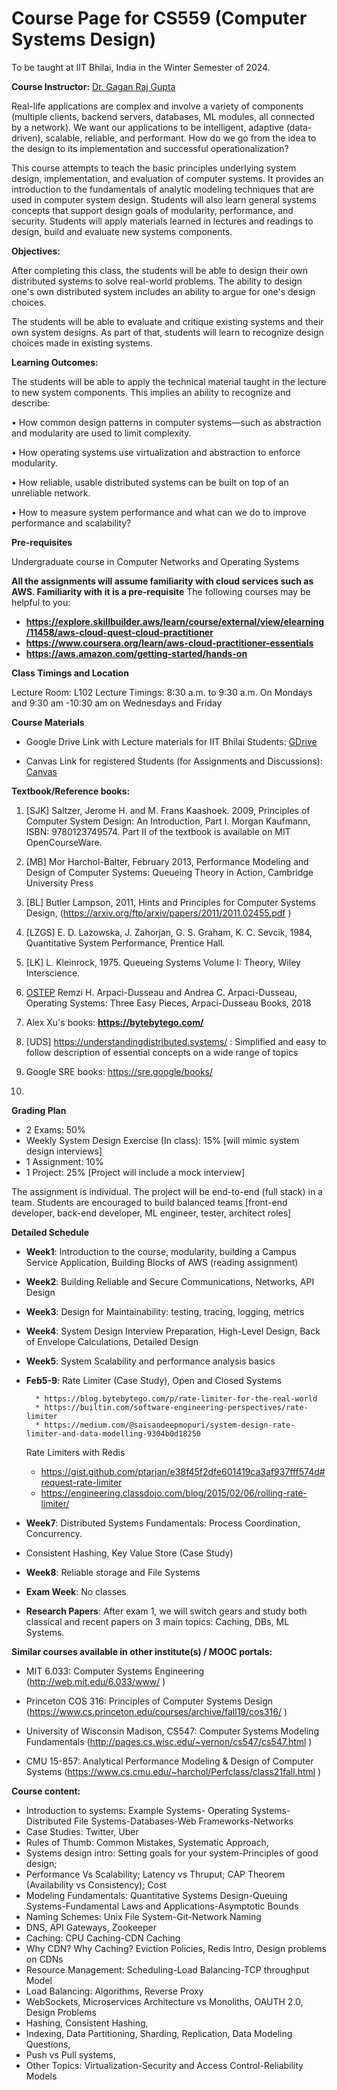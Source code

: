 # Course Page for CS559 (Computer Systems Design)

To be taught at IIT Bhilai, India in the Winter Semester of 2024. 

__Course Instructor:__ [Dr. Gagan Raj Gupta ](https://www.iitbhilai.ac.in/index.php?pid=gagan) 

Real-life applications are complex and involve a variety of components (multiple clients, backend servers, databases, ML modules, all connected by a network). We want our applications to be intelligent, adaptive (data-driven), scalable, reliable, and performant. How do we go from the idea to the design to its implementation and successful operationalization?

This course attempts to teach the basic principles underlying system design, implementation, and evaluation of computer systems. It provides an introduction to the fundamentals of analytic modeling techniques that are used in computer system design. Students will also learn general systems concepts that support design goals of modularity, performance, and security. Students will apply materials learned in lectures and readings to design, build and evaluate new systems components.

__Objectives:__

After completing this class, the students will be able to design their own distributed systems to solve real-world problems. The ability to design one's own distributed system includes an ability to argue for one's design choices.

The students will be able to evaluate and critique existing systems and their own system designs. As part of that, students will learn to recognize design choices made in existing systems.

__Learning Outcomes:__

The students will be able to apply the technical material taught in the lecture to new system components. This implies an ability to recognize and describe:

• How common design patterns in computer systems—such as abstraction and modularity are used to limit complexity.

• How operating systems use virtualization and abstraction to enforce modularity.

• How reliable, usable distributed systems can be built on top of an unreliable network.

• How to measure system performance and what can we do to improve performance and scalability?

__Pre-requisites__

Undergraduate course in Computer Networks and Operating Systems 

__All the assignments will assume familiarity with cloud services such as AWS. Familiarity with it is a pre-requisite__
The following courses may be helpful to you:
* __https://explore.skillbuilder.aws/learn/course/external/view/elearning/11458/aws-cloud-quest-cloud-practitioner__
* __https://www.coursera.org/learn/aws-cloud-practitioner-essentials__
* __https://aws.amazon.com/getting-started/hands-on__


__Class Timings and Location__

Lecture Room: L102
Lecture Timings: 8:30 a.m. to 9:30 a.m. On Mondays and 9:30 am -10:30 am on Wednesdays and Friday

__Course Materials__

* Google Drive Link with Lecture materials for IIT Bhilai Students: [GDrive](https://drive.google.com/drive/folders/1i0VtvMyIu4FIVmAxFJ81NnOdoT1atasW)

* Canvas Link for registered Students (for Assignments and Discussions): [Canvas](https://canvas.instructure.com/courses/4085885)

__Textbook/Reference books:__
1. [SJK] Saltzer, Jerome H. and M. Frans Kaashoek. 2009, Principles of Computer System Design: An Introduction, Part I. Morgan Kaufmann, ISBN: 9780123749574. Part II
of the textbook is available on MIT OpenCourseWare.

2. [MB] Mor Harchol-Balter, February 2013, Performance Modeling and Design of Computer Systems: Queueing Theory in Action, Cambridge University Press

3. [BL] Butler Lampson, 2011, Hints and Principles for Computer Systems Design,
(https://arxiv.org/ftp/arxiv/papers/2011/2011.02455.pdf )

4. [LZGS] E. D. Lazowska, J. Zahorjan, G. S. Graham, K. C. Sevcik, 1984, Quantitative System Performance, Prentice Hall.

5. [LK] L. Kleinrock, 1975. Queueing Systems Volume I: Theory, Wiley Interscience. 
6. [OSTEP](https://pages.cs.wisc.edu/~remzi/OSTEP/) Remzi H. Arpaci-Dusseau and Andrea C. Arpaci-Dusseau, Operating Systems: Three Easy Pieces, Arpaci-Dusseau Books, 2018
7. Alex Xu's books: **https://bytebytego.com/**
8. [UDS] https://understandingdistributed.systems/ : Simplified and easy to follow description of essential concepts on a wide range of topics
9. Google SRE books: https://sre.google/books/
10. 

__Grading Plan__

* 2 Exams: 50%
* Weekly System Design Exercise (In class): 15% [will mimic system design interviews]
* 1 Assignment: 10%
* 1 Project: 25% [Project will include a mock interview]

The assignment is individual. The project will be end-to-end (full stack) in a team. Students are encouraged to build balanced teams [front-end developer, back-end developer, ML engineer, tester, architect roles] 

__Detailed Schedule__

* __Week1__: Introduction to the course, modularity, building a Campus Service Application, Building Blocks of AWS (reading assignment)
* __Week2__: Building Reliable and Secure Communications, Networks, API Design 
* __Week3__: Design for Maintainability: testing, tracing, logging, metrics
* __Week4__: System Design Interview Preparation, High-Level Design, Back of Envelope Calculations, Detailed Design
* __Week5__: System Scalability and performance analysis basics
* __Feb5-9__: Rate Limiter (Case Study), Open and Closed Systems
  
        * https://blog.bytebytego.com/p/rate-limiter-for-the-real-world
        * https://builtin.com/software-engineering-perspectives/rate-limiter
        * https://medium.com/@saisandeepmopuri/system-design-rate-limiter-and-data-modelling-9304b0d18250
  Rate Limiters with Redis
  * https://gist.github.com/ptarjan/e38f45f2dfe601419ca3af937fff574d#request-rate-limiter
  * https://engineering.classdojo.com/blog/2015/02/06/rolling-rate-limiter/

* __Week7__: Distributed Systems Fundamentals: Process Coordination, Concurrency.
*   Consistent Hashing, Key Value Store (Case Study)
* __Week8__: Reliable storage and File Systems
* __Exam Week__: No classes
* __Research Papers__: After exam 1, we will switch gears and study both classical and recent papers on 3 main topics: Caching, DBs, ML Systems.

__Similar courses available in other institute(s) / MOOC portals:__

* MIT 6.033: Computer Systems Engineering (http://web.mit.edu/6.033/www/ )

* Princeton COS 316: Principles of Computer Systems Design
(https://www.cs.princeton.edu/courses/archive/fall19/cos316/ )

* University of Wisconsin Madison, CS547: Computer Systems Modeling Fundamentals
(http://pages.cs.wisc.edu/~vernon/cs547/cs547.html )

* CMU 15-857: Analytical Performance Modeling & Design of Computer Systems
(https://www.cs.cmu.edu/~harchol/Perfclass/class21fall.html )

__Course content:__

* Introduction to systems: Example Systems- Operating Systems-Distributed File Systems-Databases-Web Frameworks-Networks 
* Case Studies: Twitter, Uber
* Rules of Thumb: Common Mistakes, Systematic Approach, 
* Systems design intro: Setting goals for your system-Principles of good design; 
* Performance Vs Scalability; Latency vs Thruput; CAP Theorem (Availability vs Consistency); Cost 
* Modeling Fundamentals: Quantitative Systems Design-Queuing Systems-Fundamental Laws and Applications-Asymptotic Bounds
* Naming Schemes: Unix File System-Git-Network Naming
* DNS, API Gateways, Zookeeper
* Caching: CPU Caching-CDN Caching
* Why CDN? Why Caching? Eviction Policies, Redis Intro, Design problems on CDNs
* Resource Management: Scheduling-Load Balancing-TCP throughput Model
* Load Balancing: Algorithms, Reverse Proxy
* WebSockets, Microservices Architecture vs Monoliths, OAUTH 2.0, Design Problems
* Hashing, Consistent Hashing, 
* Indexing, Data Partitioning, Sharding, Replication, Data Modeling Questions,
* Push vs Pull systems, 
* Other Topics: Virtualization-Security and Access Control-Reliability Models

